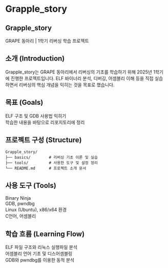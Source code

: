# Grapple_story
## Grapple_story
GRAPE 동아리 | 1학기 리버싱 학습 프로젝트

## 소개 (Introduction)
Grapple_story는 GRAPE 동아리에서 리버싱의 기초를 학습하기 위해 2025년 1학기에 진행한 프로젝트입니다.
ELF 바이너리 분석, 디버깅, 어셈블리 이해 등을 직접 실습하면서 리버싱의 핵심 개념을 익히는 것을 목표로 했습니다.

## 목표 (Goals)

ELF 구조 및 GDB 사용법 익히기  
학습한 내용을 바탕으로 리포지토리에 정리  

## 프로젝트 구성 (Structure)
```
Grapple_story/
├── basics/        # 리버싱 기초 이론 및 실습
├── tools/         # 사용한 도구 및 설정 정리
└── README.md      # 프로젝트 소개 문서
```


## 사용 도구 (Tools)
Binary Ninja  
GDB, pwndbg  
Linux (Ubuntu), x86/x64 환경  
C언어, 어셈블리  

## 학습 흐름 (Learning Flow)
ELF 파일 구조와 리눅스 실행파일 분석  
어셈블리 언어 기초 및 디스어셈블링  
GDB와 pwndbg를 이용한 동적 분석  

